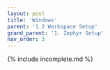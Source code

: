 ```yaml
---
layout: post
title: 'Windows'
parent: '1.2 Workspace Setup'
grand_parent: '1. Zephyr Setup'
nav_order: 3
---
```


{% include incomplete.md %}